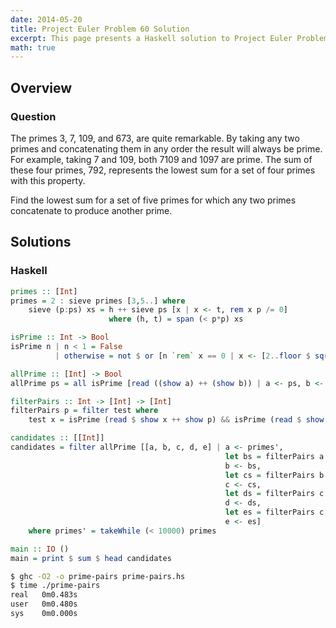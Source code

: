 ```yaml
---
date: 2014-05-20
title: Project Euler Problem 60 Solution
excerpt: This page presents a Haskell solution to Project Euler Problem 60.
math: true
---
```



## Overview


### Question

The primes 3, 7, 109, and 673, are quite remarkable. By taking any two
primes and concatenating them in any order the result will always be
prime. For example, taking 7 and 109, both 7109 and 1097 are prime. The
sum of these four primes, 792, represents the lowest sum for a set of
four primes with this property.

Find the lowest sum for a set of five primes for which any two primes
concatenate to produce another prime.







## Solutions

### Haskell

```haskell
primes :: [Int]
primes = 2 : sieve primes [3,5..] where
    sieve (p:ps) xs = h ++ sieve ps [x | x <- t, rem x p /= 0]
                      where (h, t) = span (< p*p) xs

isPrime :: Int -> Bool
isPrime n | n < 1 = False
          | otherwise = not $ or [n `rem` x == 0 | x <- [2..floor $ sqrt $ fromIntegral n]]

allPrime :: [Int] -> Bool
allPrime ps = all isPrime [read ((show a) ++ (show b)) | a <- ps, b <- ps, a /= b]

filterPairs :: Int -> [Int] -> [Int]
filterPairs p = filter test where
    test x = isPrime (read $ show x ++ show p) && isPrime (read $ show p ++ show x)

candidates :: [[Int]]
candidates = filter allPrime [[a, b, c, d, e] | a <- primes',
                                                let bs = filterPairs a $ dropWhile (<= a) primes',
                                                b <- bs,
                                                let cs = filterPairs b $ dropWhile (<= b) bs,
                                                c <- cs,
                                                let ds = filterPairs c $ dropWhile (<= c) cs,
                                                d <- ds,
                                                let es = filterPairs c $ dropWhile (<= d) ds,
                                                e <- es]
    where primes' = takeWhile (< 10000) primes

main :: IO ()
main = print $ sum $ head candidates
```


```bash
$ ghc -O2 -o prime-pairs prime-pairs.hs
$ time ./prime-pairs
real   0m0.483s
user   0m0.480s
sys    0m0.000s
```


